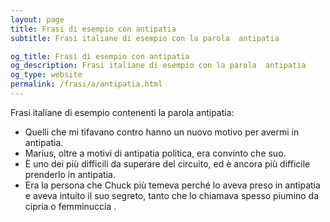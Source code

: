 ```yaml
---
layout: page
title: Frasi di esempio con antipatia 
subtitle: Frasi italiane di esempio con la parola  antipatia

og_title: Frasi di esempio con antipatia 
og_description: Frasi italiane di esempio con la parola  antipatia
og_type: website
permalink: /frasi/a/antipatia.html
---
```


Frasi italiane di esempio contenenti la parola antipatia:


- Quelli che mi tifavano contro hanno un nuovo motivo per avermi in antipatia.
- Marius, oltre a motivi di antipatia politica, era convinto che suo.
- È uno dei più difficili da superare del circuito, ed è ancora più difficile prenderlo in antipatia.
- Era la persona che Chuck più temeva perché lo aveva preso in antipatia e aveva intuito il suo segreto, tanto che lo chiamava spesso piumino da cipria o femminuccia .
